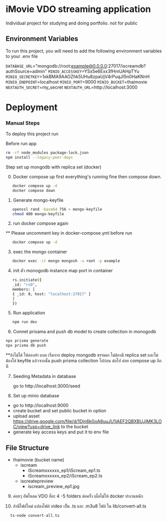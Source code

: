 # iMovie VDO streaming application

Individual project for studying and doing portfolio. not for public

## Environment Variables

To run this project, you will need to add the following environment variables to your .env file

`DATABASE_URL`="mongodb://root:example@0.0.0.0:27017/iscreamdb?authSource=admin"
`MINIO_ACCESSKEY`=YSx5e6Exx3fHmUAHpTYu
`MINIO_SECRETKEY`=1xkBMA9AAOZhk5UHu8zpaUjV4rPuqJI5n0HaKNnH
`MINIO_ENDPOINT`=localhost
`MINIO_PORT`=9000
`MINIO_BUCKET`=thaimovie
`NEXTAUTH_SECRET`=my_secret
`NEXTAUTH_URL`=http://localhost:3000

# Deployment


### Manual Steps

To deploy this project run

Before run app

```bash
rm -rf node_modules package-lock.json
npm install --legacy-peer-deps
```

Step set up mongodb with replica set (docker)

0. Docker compose up first everything's running fine then compose down.

```bash
   docker compose up -d
   docker compose down
```

1. Generate mongo-keyfile

```bash
   openssl rand -base64 756 > mongo-keyfile
   chmod 400 mongo-keyfile
```

2. run docker compose again

\*\* Please uncomment key in docker-compose.yml before run

```bash
   docker compose up -d
```

3. exec the mongo container

```bash
   docker exec -it mongo mongosh -u root -p example
```

4. init ตัว monogodb instance map port in container

```bash
   rs.initiate({
   _id: "rs0",
   members: [
   { _id: 0, host: "localhost:27017" }
   ]
   })
```

5. Run application

```bash
   npm run dev
```


6. Connet prisama and push db model to create collection in monogodb
```bash
npx prisma generate
npx prisma db push
```

\*\*ถ้าไม่ได้ ให้ลองทำ แบบ เริ่มจาก deploy mongodb ธรรมดา ไม่ต้องมี replica set และไม่ต้องใส่ keyfile แล้วจากนั้น push prisma collection ไปก่อน ต่อไป ค่อย compose up อีกที

7. Seeding Metadata in database

   go to http://localhost:3000/seed

8. Set up minio database

- go to http://localhost:9000
- create bucket and set public bucket in option
- upload asset https://drive.google.com/file/d/1Djn6kGoA8uuJU1iAEF2QBXBUJjMK3LOC/view?usp=drive_link to the bucket
- generate key access keys and put it to env file

## File Structure

- thaimovie (bucket name)
  - iscream
    - iScreamxxxxxx_ep1/iScream_ep1.ts
    - iScreamxxxxxx_ep2/iScream_ep2.ts
  - iscreatepreview
    - iscream_preview_ep1.jpg

9. ค่อยๆ อัพโหลด VDO ที่ละ 4 -5 folders ต่อครั้ง เผื่อไม่ให้ docker ทำงานหนัก

10. ถ้ามีไฟล์ใหม่ แปลงไฟล์ video เป็น .ts และ .m3u8 ไฟล์ ใน lib/convert-all.ts

```bash
  ts-node convert-all.ts
```